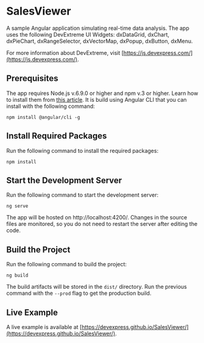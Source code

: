 # SalesViewer

A sample Angular application simulating real-time data analysis. The app uses the following DevExtreme UI Widgets: dxDataGrid, dxChart, dxPieChart, dxRangeSelector, dxVectorMap, dxPopup, dxButton, dxMenu.

For more information about DevExtreme, visit [https://js.devexpress.com/](https://js.devexpress.com/).

## Prerequisites

The app requires Node.js v.6.9.0 or higher and npm v.3 or higher. Learn how to install them from [this article](https://docs.npmjs.com/getting-started/installing-node). It is build using Angular CLI that you can install with the following command:

```
npm install @angular/cli -g
```

## Install Required Packages
Run the following command to install the required packages:

```
npm install
```

## Start the Development Server
Run the following command to start the development server:

```
ng serve
```

The app will be hosted on http://localhost:4200/. Changes in the source files are monitored, so you do not need to restart the server after editing the code.

## Build the Project
Run the following command to build the project:

```
ng build
```

The build artifacts will be stored in the `dist/` directory. Run the previous command with the `--prod` flag to get the production build.

## Live Example
A live example is available at [https://devexpress.github.io/SalesViewer/](https://devexpress.github.io/SalesViewer/).

